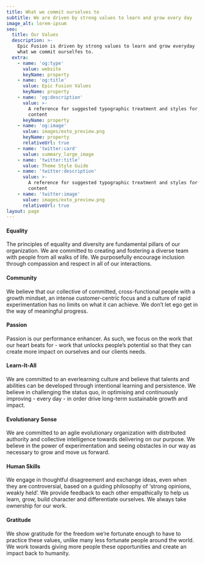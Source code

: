 ```yaml
---
title: What we commit ourselves to
subtitle: We are driven by strong values to learn and grow every day
image_alt: lorem-ipsum
seo:
  title: Our Values
  description: >-
    Epic Fusion is driven by strong values to learn and grow everyday . This is
    what we commit ourselfes to.
  extra:
    - name: 'og:type'
      value: website
      keyName: property
    - name: 'og:title'
      value: Epic Fusion Values
      keyName: property
    - name: 'og:description'
      value: >-
        A reference for suggested typographic treatment and styles for your
        content
      keyName: property
    - name: 'og:image'
      value: images/exto_preview.png
      keyName: property
      relativeUrl: true
    - name: 'twitter:card'
      value: summary_large_image
    - name: 'twitter:title'
      value: Theme Style Guide
    - name: 'twitter:description'
      value: >-
        A reference for suggested typographic treatment and styles for your
        content
    - name: 'twitter:image'
      value: images/exto_preview.png
      relativeUrl: true
layout: page
---
```

#### Equality

The principles of equality and diversity are fundamental pillars of our organization. We are committed to creating and fostering a diverse team with people from all walks of life. We purposefully encourage inclusion through compassion and respect in all of our interactions.

#### Community

We believe that our collective of committed, cross-functional people with a growth mindset, an intense customer-centric focus and a culture of rapid experimentation has no limits on what it can achieve. We don’t let ego get in the way of meaningful progress.

#### Passion

Passion is our performance enhancer. As such, we focus on the work that our heart beats for - work that unlocks people’s potential so that they can create more impact on ourselves and our clients needs.

#### Learn-It-All

We are committed to an everlearning culture and believe that talents and abilities can be developed through intentional learning and persistence. We believe in challenging the status quo, in optimising and continuously improving - every day - in order drive long-term sustainable growth and impact.

#### &#xA;Evolutionary Sense

We are committed to an agile evolutionary organization with distributed authority and collective intelligence towards delivering on our purpose. We believe in the power of experimentation and seeing obstacles in our way as necessary to grow and move us forward.

#### &#xA;&#xA;Human Skills

We engage in thoughtful disagreement and exchange ideas, even when they are controversial, based on a guiding philosophy of ‘strong opinions, weakly held’. We provide feedback to each other empathically to help us learn, grow, build character and differentiate ourselves. We always take ownership for our work.

#### Gratitude

We show gratitude for the freedom we’re fortunate enough to have to practice these values, unlike many less fortunate people around the world. We work towards giving more people these opportunities and create an impact back to humanity.
